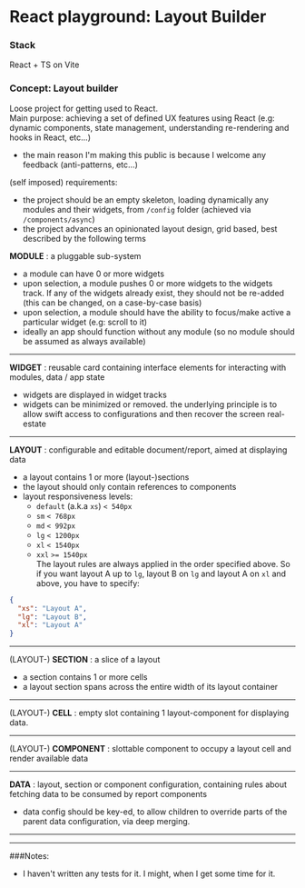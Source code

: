 # React playground: Layout Builder

### Stack

React + TS on Vite

### Concept: Layout builder

Loose project for getting used to React.  
Main purpose: achieving a set of defined UX features using React (e.g: dynamic components, state management, understanding re-rendering and hooks in React, etc...)

- the main reason I'm making this public is because I welcome any feedback (anti-patterns, etc...)

(self imposed) requirements:

- the project should be an empty skeleton, loading dynamically any modules and their widgets, from `/config` folder
  (achieved via `/components/async`)
- the project advances an opinionated layout design, grid based, best described by the following terms

**MODULE**
: a pluggable sub-system

- a module can have 0 or more widgets
- upon selection, a module pushes 0 or more widgets to the widgets track. If any of the widgets already exist, they should not be re-added (this can be changed, on a case-by-case basis)
- upon selection, a module should have the ability to focus/make active a particular widget (e.g: scroll to it)
- ideally an app should function without any module (so no module should be assumed as always available)

---

**WIDGET**
: reusable card containing interface elements for interacting with modules, data / app state

- widgets are displayed in widget tracks
- widgets can be minimized or removed. the underlying principle is to allow swift access to configurations and then recover the screen real-estate

---

**LAYOUT**
: configurable and editable document/report, aimed at displaying data

- a layout contains 1 or more (layout-)sections
- the layout should only contain references to components
- layout responsiveness levels:
  - `default` (a.k.a `xs`) `< 540px`
  - `sm` `< 768px`
  - `md` `< 992px`
  - `lg` `< 1200px`
  - `xl` `< 1540px`
  - `xxl` `>= 1540px`  
    The layout rules are always applied in the order specified above. So if you want layout A up to `lg`, layout B on `lg` and layout A on `xl` and above, you have to specify:

```json
{
  "xs": "Layout A",
  "lg": "Layout B",
  "xl": "Layout A"
}
```

---

(LAYOUT-) **SECTION**
: a slice of a layout

- a section contains 1 or more cells
- a layout section spans across the entire width of its layout container

---

(LAYOUT-) **CELL**
: empty slot containing 1 layout-component for displaying data.

---

(LAYOUT-) **COMPONENT**
: slottable component to occupy a layout cell and render available data

---

**DATA**
: layout, section or component configuration, containing rules about fetching data to be consumed by report components

- data config should be key-ed, to allow children to override parts of the parent data configuration, via deep merging.

---

---

###Notes:

- I haven't written any tests for it. I might, when I get some time for it.
